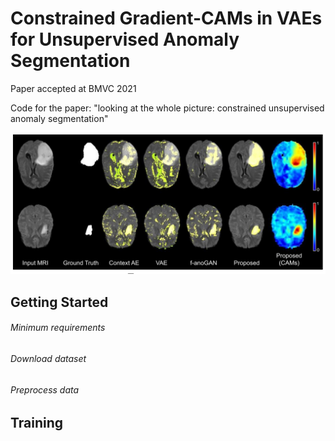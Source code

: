 # Constrained Gradient-CAMs in VAEs for Unsupervised Anomaly Segmentation
Paper accepted at BMVC 2021

Code for the paper: "looking at the whole picture: constrained unsupervised anomaly segmentation"

![This is an image](https://github.com/cvblab/anomaly_localization_vae_gcams/blob/main/figures/brats19_results_qualitative.png)

## Getting Started

###### Minimum requirements

###### Download dataset

###### Preprocess data

## Training

